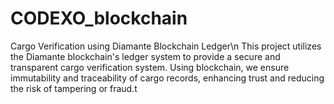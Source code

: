 # CODEXO_blockchain

Cargo Verification using Diamante Blockchain Ledger\n
This project utilizes the Diamante blockchain's ledger system to provide a secure and transparent cargo verification system. Using blockchain, we ensure immutability and traceability of cargo records, enhancing trust and reducing the risk of tampering or fraud.t 
